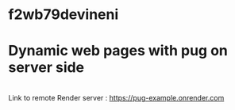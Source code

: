 # f2wb79devineni
# Dynamic web pages with pug on server side
<br>Link to remote Render server : <https://pug-example.onrender.com><br>